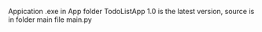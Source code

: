 Appication .exe in App folder TodoListApp 1.0 is the latest version,
source is in folder main file main.py
